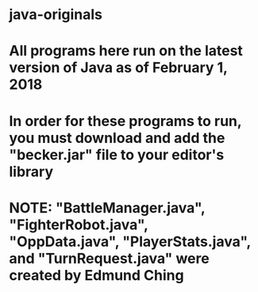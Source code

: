 # java-originals
# All programs here run on the latest version of Java as of February 1, 2018
# In order for these programs to run, you must download and add the "becker.jar" file to your editor's library
# NOTE: "BattleManager.java", "FighterRobot.java", "OppData.java", "PlayerStats.java", and "TurnRequest.java" were created by Edmund Ching
